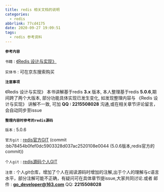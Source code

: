 ```yaml
---
title: redis 相关文档的说明
categories:
  - redis
abbrlink: 77cd4175
date: 2020-09-27 19:09:51
tags:
  - redis 参考资料
---
```


**`参考内容`**

`书籍` : [《Redis 设计与实现》](http://redisbook.com/)

`实体书` : 可在京东搜索购买

**`注意事项`**

《Redis 设计与实现》 本书讲解基于redis **3.x** 版本, 本人整理基于redis **5.0.6**,期间跨了两个大版本, 部分功能具体实现已发生变化, 如发现整理内容与 《Redis 设计与实现》 讲解不一致, 可加 **QQ : 2215508028** 沟通,或在相关章节评论留言，会自动同步至issue

**`整理内容时参考的redis源码`**

`版本` : 5.0.6

`官方git` : [redis官方GIT](https://github.com/antirez/redis.git) (commit :bb78454b0fef0dc5903328d037ac2520108e0044 (5.0.6版本,redis官方的commit))

`个人git` : [redis源码个人GIT](https://github.com/go-developer/redis)

`注意` : 个人git仓库，增加了个人在阅读源码时增加的注解,出于个人的理解与c语言水平，部分注解可能不正确，有疑问可在具体章节提issue,大家共同讨论.或者 邮件 : **go_developer@163.com** QQ: **2215508028**
